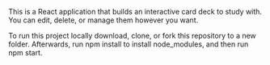 This is a React application that builds an interactive card deck to study with. You can edit, delete, or manage them however you want.

To run this project locally download, clone, or fork this repository to a new folder. Afterwards, run npm install to install node_modules, and then run npm start.

